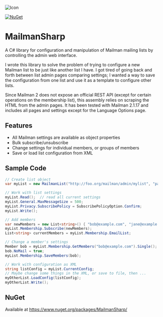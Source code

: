 ![Icon](https://github.com/asherber/MailmanSharp/raw/master/NuGet/xunit-priority-64.png)

[![NuGet](https://img.shields.io/nuget/v/MailmanSharp.svg)](https://nuget.org/packages/MailmanSharp)

# MailmanSharp

A C# library for configuration and manipulation of Mailman mailing lists by controlling the admin web interface.

I wrote this library to solve the problem of trying to configure a new Mailman list to be just like another list I have. I got tired of going back and forth between list admin pages comparing settings; I wanted a way to save the configuration from one list and use it as a template to configure other lists.

Since Mailman 2 does not expose an official REST API (except for certain operations on the membership list), this assembly relies on scraping the HTML from the admin pages. It has been tested with Mailman 2.1.17 and includes all pages and settings except for the Language Options page.

## Features
* All Mailman settings are available as object properties
* Bulk subscribe/unsubscribe
* Change settings for individual members, or groups of members
* Save or load list configuration from XML

## Sample Code
```csharp
// Create list object
var myList = new MailmanList("http://foo.org/mailman/admin/mylist", "password");

// Work with list settings
myList.Read();  // read all current settings
myList.General.MaxMessageSize = 500;
myList.Privacy.SubscribePolicy = SubscribePolicyOption.Confirm;
myList.Write();

// Add members
var newMembers = new List<string>() { "bob@example.com", "jane@example.com" };
myList.Membership.Subscribe(newMembers);
List<string> currentMembers = myList.Membership.EmailList;  

// Change a member's settings
Member bob = myList.Membership.GetMembers("bob@example.com").Single();
bob.NoMail = true;
myList.Membership.SaveMembers(bob);

// Work with configuration as XML
string listConfig = myList.CurrentConfig;
// Maybe change some things in the XML, or save to file, then ...
myOtherList.LoadConfig(listConfig);
myOtherList.Write();
```

## NuGet
Available at https://www.nuget.org/packages/MailmanSharp/
